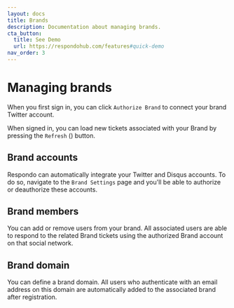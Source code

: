 ```yaml
---
layout: docs
title: Brands
description: Documentation about managing brands.
cta_button:
  title: See Demo
  url: https://respondohub.com/features#quick-demo
nav_order: 3
---
```


# Managing brands

When you first sign in, you can click `Authorize Brand` to connect your brand
Twitter account.

When signed in, you can load new tickets associated with your Brand by pressing
the `Refresh` (<i class="fas fa-sync"></i>) button.

## Brand accounts

Respondo can automatically integrate your Twitter and Disqus accounts. To do so,
navigate to the `Brand Settings` page and you'll be able to authorize or
deauthorize these accounts.

## Brand members

You can add or remove users from your brand. All associated users are able to
respond to the related Brand tickets using the authorized Brand account on that
social network.

## Brand domain

You can define a brand domain. All users who authenticate with an email address
on this domain are automatically added to the associated brand after
registration.
